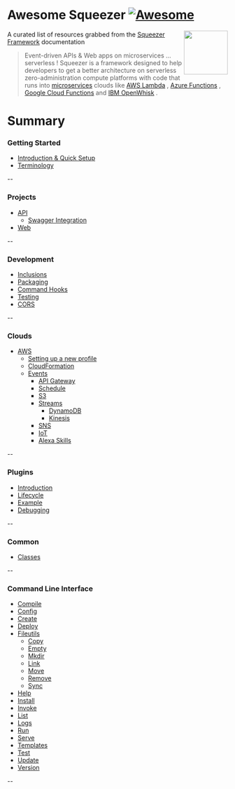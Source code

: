 # Awesome Squeezer [![Awesome](https://cdn.rawgit.com/sindresorhus/awesome/d7305f38d29fed78fa85652e3a63e154dd8e8829/media/badge.svg)](https://github.com/sindresorhus/awesome)

[<img src="https://rawgit.com/SquuezerIO/awesome-squeezer/master/squeezer_logo.png" align="right" width="100">](https://squeezer.io)

A curated list of resources grabbed from the [Squeezer Framework](https://squeezer.io) documentation

> Event-driven APIs & Web apps on microservices ... serverless ! Squeezer is a framework designed to help developers to get a better architecture on serverless zero-administration compute platforms with code that runs into [microservices](https://en.wikipedia.org/wiki/Microservices) clouds like [AWS Lambda](https://aws.amazon.com/documentation/lambda/) , [Azure Functions](https://azure.microsoft.com/en-us/services/functions/) , [Google Cloud Functions](https://cloud.google.com/functions/docs/) and [IBM OpenWhisk](https://developer.ibm.com/openwhisk/) .

# Summary

### Getting Started

* [Introduction & Quick Setup](https://docs.squeezer.io/)
* [Terminology](https://docs.squeezer.io/terminology.html)

--

### Projects

* [API](https://docs.squeezer.io/projects/api/api.html)
  * [Swagger Integration](https://docs.squeezer.io/projects/api/swagger.html)
* [Web](https://docs.squeezer.io/projects/web/web.html)
  
--

### Development

* [Inclusions](https://docs.squeezer.io/development/inclusions.html)
* [Packaging](https://docs.squeezer.io/development/packaging.html)
* [Command Hooks](https://docs.squeezer.io/development/command_hooks.html)
* [Testing](https://docs.squeezer.io/development/testing.html)
* [CORS](https://docs.squeezer.io/development/cors.html)
  
--

### Clouds

* [AWS](https://docs.squeezer.io/clouds/aws/aws.html)
  * [Setting up a new profile](https://docs.squeezer.io/clouds/aws/aws_profile.html)
  * [CloudFormation](https://docs.squeezer.io/clouds/aws/cloudformation.html)
  * [Events](https://docs.squeezer.io/clouds/aws/events/introduction.html)
    * [API Gateway](https://docs.squeezer.io/clouds/aws/events/api_gateway.html)
    * [Schedule](https://docs.squeezer.io/clouds/aws/events/schedule.html)
    * [S3](https://docs.squeezer.io/clouds/aws/events/s3.html)
    * [Streams](https://docs.squeezer.io/clouds/aws/events/streams/streams.html)
      * [DynamoDB](https://docs.squeezer.io/clouds/aws/events/streams/dynamodb.html)
      * [Kinesis](https://docs.squeezer.io/clouds/aws/events/streams/kinesis.html) 
    * [SNS](https://docs.squeezer.io/clouds/aws/events/sns.html)
    * [IoT](https://docs.squeezer.io/clouds/aws/events/iot.html)
    * [Alexa Skills](https://docs.squeezer.io/clouds/aws/events/alexa.html)
      
--


### Plugins

* [Introduction](https://docs.squeezer.io/plugins/introduction.html)
* [Lifecycle](https://docs.squeezer.io/plugins/lifecycle.html)
* [Example](https://docs.squeezer.io/plugins/example.html)
* [Debugging](https://docs.squeezer.io/plugins/debugging.html)

--

### Common

* [Classes](https://docs.squeezer.io/common.html)

--

### Command Line Interface

* [Compile](https://docs.squeezer.io/cli/compile.html)
* [Config](https://docs.squeezer.io/cli/config.html)
* [Create](https://docs.squeezer.io/cli/create.html)
* [Deploy](https://docs.squeezer.io/cli/deploy.html)
* [Fileutils](https://docs.squeezer.io/cli/fileutils.html)
    * [Copy](https://docs.squeezer.io/cli/fileutils.html#fileutils_copy)
    * [Empty](https://docs.squeezer.io/cli/fileutils.html#fileutils_empty)
    * [Mkdir](https://docs.squeezer.io/cli/fileutils.html#fileutils_mkdir)
    * [Link](https://docs.squeezer.io/cli/fileutils.html#fileutils_link)
    * [Move](https://docs.squeezer.io/cli/fileutils.html#fileutils_move)
    * [Remove](https://docs.squeezer.io/cli/fileutils.html#fileutils_remove)
    * [Sync](https://docs.squeezer.io/cli/fileutils.html#fileutils_sync)
* [Help](https://docs.squeezer.io/cli/help.html)
* [Install](https://docs.squeezer.io/cli/install.html)
* [Invoke](https://docs.squeezer.io/cli/invoke.html)
* [List](https://docs.squeezer.io/cli/list.html)
* [Logs](https://docs.squeezer.io/cli/logs.html)
* [Run](https://docs.squeezer.io/cli/run.html)
* [Serve](https://docs.squeezer.io/cli/serve.html)
* [Templates](https://docs.squeezer.io/cli/templates.html)
* [Test](https://docs.squeezer.io/cli/test.html)
* [Update](https://docs.squeezer.io/cli/update.html)
* [Version](https://docs.squeezer.io/cli/version.html)


--

